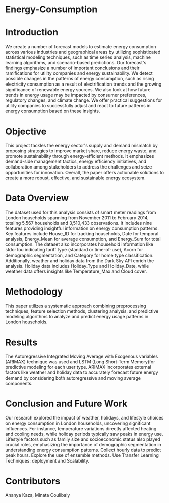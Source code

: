 # Energy-Consumption
# Introduction
We create a number of forecast models to estimate energy consumption across various industries and geographical areas by utilizing sophisticated statistical modeling techniques, such as time series analysis, machine learning algorithms, and scenario-based predictions. Our forecast's findings emphasize a number of important conclusions and their ramifications for utility companies and energy sustainability. We detect possible changes in the patterns of energy consumption, such as rising electricity consumption as a result of electrification trends and the growing significance of renewable energy sources. We also look at how future trends in energy usage may be impacted by consumer preferences, regulatory changes, and climate change. We offer practical suggestions for utility companies to successfully adjust and react to future patterns in energy consumption based on these insights. 
# Objective
This project tackles the energy sector's supply and demand mismatch by proposing strategies to improve market share, reduce energy waste, and promote sustainability through energy-efficient methods. It emphasizes demand-side management tactics, energy efficiency initiatives, and collaboration among stakeholders to address the challenges and seize opportunities for innovation. Overall, the paper offers actionable solutions to create a more robust, effective, and sustainable energy ecosystem.
# Data Overview
The dataset used for this analysis consists of smart meter readings from London households spanning from November 2011 to February 2014, totaling 5,567 households and 3,510,433 observations. It includes nine features providing insightful information on energy consumption patterns. Key features include House_ID for tracking households, Date for temporal analysis, Energy_Mean for average consumption, and Energy_Sum for total consumption. The dataset also incorporates household information like stdorTou indicating tariff type (standard or time-of-use), Acorn for demographic segmentation, and Category for home type classification. Additionally, weather and holiday data from the Dark Sky API enrich the analysis. Holiday data includes Holiday_Type and Holiday_Date, while weather data offers insights like Temperature_Max and Cloud cover.
# Methodology 
This paper utilizes a systematic approach combining preprocessing techniques, feature selection methods, clustering analysis, and predictive modeling algorithms to analyze and predict energy usage patterns in London households.
# Results
The Autoregressive Integrated Moving Average with Exogenous variables (ARIMAX) technique was used and LSTM (Long Short-Term Memory)for predictive modeling for each user type. ARIMAX incorporates external factors like weather and holiday data to accurately forecast future energy demand by considering both autoregressive and moving average components.
# Conclusion and Future Work
Our research explored the impact of weather, holidays, and lifestyle choices on energy consumption in London households, uncovering significant influences. For instance, temperature variations directly affected heating and cooling needs, while holiday periods typically saw peaks in energy use. Lifestyle factors such as family size and socioeconomic status also played crucial roles, emphasizing the importance of demographic segmentation in understanding energy consumption patterns. Collect hourly data to predict peak hours. Explore the use of ensemble methods. Use Transfer Learning Techniques: deployment and Scalability.
# Contributors
Ananya Kaza, Minata Coulibaly
